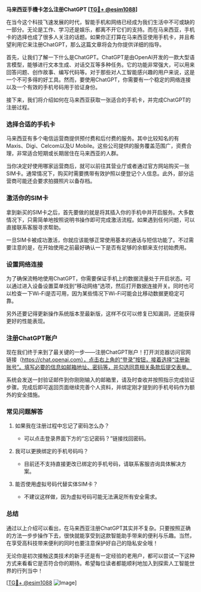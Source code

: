 **马来西亚手機卡怎么注册ChatGPT [[TG💪+ @esim1088](https://t.me/s/esim1088)]**

在当今这个科技飞速发展的时代，智能手机和网络已经成为我们生活中不可或缺的一部分。无论是工作、学习还是娱乐，都离不开它们的支持。而在马来西亚，手机卡的选择也成了很多人关注的话题。如果你正打算在马来西亚使用手机卡，并且希望利用它来注册ChatGPT，那么这篇文章将会为你提供详细的指导。

首先，让我们了解一下什么是ChatGPT。ChatGPT是由OpenAI开发的一款大型语言模型，能够进行文本生成、对话交互等多种任务。它的功能非常强大，可以用来回答问题、创作故事、编写代码等。对于那些对人工智能感兴趣的用户来说，这是一个不可多得的好工具。然而，要使用ChatGPT，你需要有一个稳定的网络连接以及一个有效的手机号码用于验证身份。

接下来，我们将介绍如何在马来西亚获取一张适合的手机卡，并完成ChatGPT的注册过程。

### **选择合适的手机卡**

马来西亚有多个电信运营商提供预付费和后付费的服务。其中比较知名的有Maxis、Digi、Celcom以及U Mobile。这些公司提供的服务覆盖范围广，资费合理，非常适合短期或长期居住在马来西亚的人群。

当你决定好使用哪家运营商后，就可以前往其营业厅或者通过官方网站购买一张SIM卡。通常情况下，购买时需要携带有效护照以便登记个人信息。此外，部分运营商可能还会要求拍摄照片以备存档。

### **激活你的SIM卡**

拿到新买的SIM卡之后，首先要做的就是将其插入你的手机中并开启服务。大多数情况下，只需简单地按照说明书操作即可完成激活流程。如果遇到任何问题，可以直接联系客服寻求帮助。

一旦SIM卡被成功激活，你就应该能够正常使用基本的通话与短信功能了。不过需要注意的是，在开始使用之前最好确认一下是否有足够的余额来支付初始费用。

### **设置网络连接**

为了确保流畅地使用ChatGPT，你需要保证手机上的数据流量处于开启状态。可以通过进入设备设置菜单找到“移动网络”选项，然后打开数据连接开关。同时也可以检查一下Wi-Fi是否可用，因为某些情况下Wi-Fi可能会比移动数据更稳定可靠。

另外还要记得更新操作系统版本至最新版，这样不仅可以修复已知漏洞，还能获得更好的性能表现。

### **注册ChatGPT账户**

现在我们终于来到了最关键的一步——注册ChatGPT账户！打开浏览器访问官网链接（https://chat.openai.com），点击右上角的“登录”按钮，接着选择“注册新账号”。填写必要的信息如邮箱地址、密码等，并勾选同意相关条款后提交表单。

系统会发送一封验证邮件到你刚刚输入的邮箱里，请及时查收并按照指示完成验证步骤。完成后即可返回页面继续完善个人资料，并绑定刚才提到的手机号码作为额外的安全措施。

### **常见问题解答**

1. 如果我在注册过程中忘记了密码怎么办？
   - 可以点击登录界面下方的“忘记密码？”链接找回密码。
   
2. 我可以更换绑定的手机号码吗？
   - 目前还不支持直接更改已绑定的手机号码，请联系客服咨询具体解决方案。

3. 能否使用虚拟号码代替实体SIM卡？
   - 不建议这样做，因为虚拟号码可能无法满足所有安全需求。

### **总结**

通过以上介绍可以看出，在马来西亚注册ChatGPT其实并不复杂。只要按照正确的方法一步步操作下去，很快就能享受到这款智能助手带来的便利与乐趣。当然，在享受高科技带来便利的同时也要注意保护好自己的隐私安全哦！

无论你是初次接触这类技术的新手还是有一定经验的老用户，都可以尝试一下这种方式来看看它是否符合你的期待。希望每位读者都能顺利地加入到探索人工智能世界的行列当中！

[[TG💪+ @esim1088](https://t.me/s/esim1088) ![Image](https://i.postimg.cc/4NQfJmqS/Snipaste-2025-05-13-00-14-12.png)]